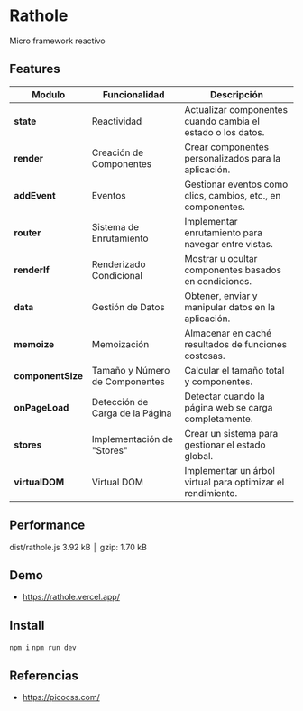 # Rathole

Micro framework reactivo

## Features

| Modulo            | Funcionalidad                   | Descripción                                                  |
|-------------------|---------------------------------|--------------------------------------------------------------|
| **state**         | Reactividad                     | Actualizar componentes cuando cambia el estado o los datos.  |
| **render**        | Creación de Componentes         | Crear componentes personalizados para la aplicación.         |
| **addEvent**      | Eventos                         | Gestionar eventos como clics, cambios, etc., en componentes. |
| **router**        | Sistema de Enrutamiento         | Implementar enrutamiento para navegar entre vistas.          |
| **renderIf**      | Renderizado Condicional         | Mostrar u ocultar componentes basados en condiciones.        |
| **data**          | Gestión de Datos                | Obtener, enviar y manipular datos en la aplicación.          |
| **memoize**       | Memoización                     | Almacenar en caché resultados de funciones costosas.         |
| **componentSize** | Tamaño y Número de Componentes  | Calcular el tamaño total y componentes.                      |
| **onPageLoad**    | Detección de Carga de la Página | Detectar cuando la página web se carga completamente.        |
| **stores**        | Implementación de "Stores"      | Crear un sistema para gestionar el estado global.            |
| **virtualDOM**    | Virtual DOM                     | Implementar un árbol virtual para optimizar el rendimiento.  |

## Performance

dist/rathole.js  3.92 kB │ gzip:  1.70 kB

## Demo

- <https://rathole.vercel.app/>

## Install

`npm i`
`npm run dev`

## Referencias

- <https://picocss.com/>
